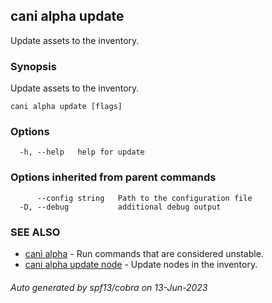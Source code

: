 ## cani alpha update

Update assets to the inventory.

### Synopsis

Update assets to the inventory.

```
cani alpha update [flags]
```

### Options

```
  -h, --help   help for update
```

### Options inherited from parent commands

```
      --config string   Path to the configuration file
  -D, --debug           additional debug output
```

### SEE ALSO

* [cani alpha](cani_alpha.md)	 - Run commands that are considered unstable.
* [cani alpha update node](cani_alpha_update_node.md)	 - Update nodes in the inventory.

###### Auto generated by spf13/cobra on 13-Jun-2023
